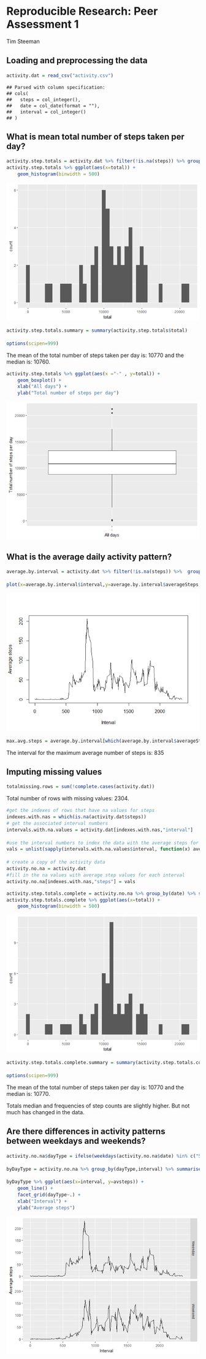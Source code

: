 # Reproducible Research: Peer Assessment 1
Tim Steeman  




## Loading and preprocessing the data


```r
activity.dat = read_csv("activity.csv")
```

```
## Parsed with column specification:
## cols(
##   steps = col_integer(),
##   date = col_date(format = ""),
##   interval = col_integer()
## )
```


## What is mean total number of steps taken per day?


```r
activity.step.totals = activity.dat %>% filter(!is.na(steps)) %>% group_by(date) %>% summarise(total= sum(steps))
activity.step.totals %>% ggplot(aes(x=total)) +
    geom_histogram(binwidth = 500)
```

![](PA1_template_files/figure-html/unnamed-chunk-2-1.png)<!-- -->

```r
activity.step.totals.summary = summary(activity.step.totals$total)

options(scipen=999)
```

The mean of the total number of steps taken per day is: 10770 and the median is: 10760.


```r
activity.step.totals %>% ggplot(aes(x ="-" , y=total)) +
    geom_boxplot() +
    xlab("All days") +
    ylab("Total number of steps per day")
```

![](PA1_template_files/figure-html/unnamed-chunk-3-1.png)<!-- -->


## What is the average daily activity pattern?


```r
average.by.interval = activity.dat %>% filter(!is.na(steps)) %>%  group_by(interval) %>% summarise(averageSteps = mean(steps) )

plot(x=average.by.interval$interval,y=average.by.interval$averageSteps, type="l", xlab = "Interval", ylab="Average steps")
```

![](PA1_template_files/figure-html/unnamed-chunk-4-1.png)<!-- -->

```r
max.avg.steps = average.by.interval[which(average.by.interval$averageSteps == max(average.by.interval$averageSteps)),"interval"]
```
The interval for the maximum average number of steps is: 835 

## Imputing missing values


```r
totalmissing.rows = sum(!complete.cases(activity.dat))
```

Total number of rows with missing values: 2304.


```r
#get the indexes of rows that have na values for steps
indexes.with.nas = which(is.na(activity.dat$steps))
# get the associated interval numbers
intervals.with.na.values = activity.dat[indexes.with.nas,"interval"]

#use the interval numbers to index the data with the average steps for each interval to build a vector with average step values
vals = unlist(sapply(intervals.with.na.values$interval, function(x) average.by.interval[average.by.interval$interval==x,"averageSteps"]),use.names = FALSE)

# create a copy of the activity data
activity.no.na = activity.dat
#fill in the na values with average step values for each interval
activity.no.na[indexes.with.nas,"steps"] = vals
```

```r
activity.step.totals.complete = activity.no.na %>% group_by(date) %>% summarise(total= sum(steps))
activity.step.totals.complete %>% ggplot(aes(x=total)) +
    geom_histogram(binwidth = 500)
```

![](PA1_template_files/figure-html/unnamed-chunk-8-1.png)<!-- -->

```r
activity.step.totals.complete.summary = summary(activity.step.totals.complete$total)

options(scipen=999)
```

The mean of the total number of steps taken per day is: 10770 and the median is: 10770.

Totals median and frequencies of step counts are slightly higher. But not much has changed in the data.

## Are there differences in activity patterns between weekdays and weekends?


```r
activity.no.na$dayType = ifelse(weekdays(activity.no.na$date) %in% c("Saturday", "Sunday"),"Weekend", "Weekday")

byDayType = activity.no.na %>% group_by(dayType,interval) %>% summarise(avsteps = mean(steps))

byDayType %>% ggplot(aes(x=interval, y=avsteps)) +
    geom_line() +
    facet_grid(dayType~.) +
    xlab("Interval") +
    ylab("Average steps")
```

![](PA1_template_files/figure-html/unnamed-chunk-9-1.png)<!-- -->

